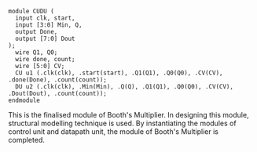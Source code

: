 ```
module CUDU (
  input clk, start,
  input [3:0] Min, Q,
  output Done,
  output [7:0] Dout
);
  wire Q1, Q0;
  wire done, count;
  wire [5:0] CV;
  CU u1 (.clk(clk), .start(start), .Q1(Q1), .Q0(Q0), .CV(CV), .done(Done), .count(count));
  DU u2 (.clk(clk), .Min(Min), .Q(Q), .Q1(Q1), .Q0(Q0), .CV(CV), .Dout(Dout), .count(count));
endmodule
```
This is the finalised module of Booth's Multiplier. In designing this module, structural modelling technique is used. By instantiating the modules of control unit and datapath unit, the module of Booth's Multiplier is completed.
